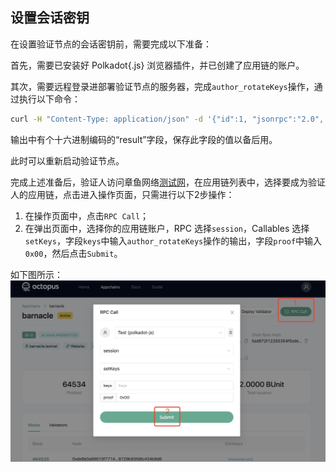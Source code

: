 ## 设置会话密钥

在设置验证节点的会话密钥前，需要完成以下准备：

首先，需要已安装好 Polkadot{.js} 浏览器插件，并已创建了应用链的账户。

其次，需要远程登录进部署验证节点的服务器，完成`author_rotateKeys`操作，通过执行以下命令：

```bash
curl -H "Content-Type: application/json" -d '{"id":1, "jsonrpc":"2.0", "method": "author_rotateKeys", "params":[]}' http://localhost:9933
```

输出中有个十六进制编码的“result”字段，保存此字段的值以备后用。

此时可以重新启动验证节点。

完成上述准备后，验证人访问章鱼网络[测试网](https://testnet.oct.network/)，在应用链列表中，选择要成为验证人的应用链，点击进入操作页面，只需进行以下2步操作：

1. 在操作页面中，点击`RPC Call`；
2. 在弹出页面中，选择你的应用链账户，RPC 选择`session`，Callables 选择`setKeys`，字段`keys`中输入`author_rotateKeys`操作的输出，字段`proof`中输入`0x00`，然后点击`Submit`。

如下图所示：
![set session key](./set_session_key.jpg)

